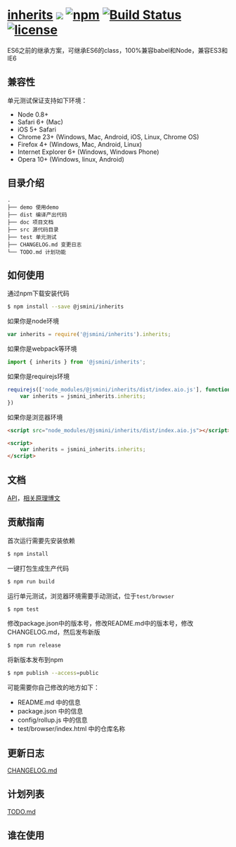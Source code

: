 # [inherits](https://github.com/jsmini/inherits) [![](https://img.shields.io/badge/Powered%20by-jslib%20base-brightgreen.svg)](https://github.com/yanhaijing/jslib-base) [![npm](https://img.shields.io/badge/npm-0.5.0-orange.svg)](https://www.npmjs.com/package/@jsmini/inherits) [![Build Status](https://travis-ci.org/jsmini/inherits.svg?branch=master)](https://travis-ci.org/jsmini/inherits) [![license](https://img.shields.io/badge/license-MIT-blue.svg)](https://github.com/jsmini/inherits/blob/master/LICENSE)
ES6之前的继承方案，可继承ES6的class，100%兼容babel和Node，兼容ES3和IE6

## 兼容性
单元测试保证支持如下环境：

- Node 0.8+
- Safari 6+ (Mac)
- iOS 5+ Safari
- Chrome 23+ (Windows, Mac, Android, iOS, Linux, Chrome OS)
- Firefox 4+ (Windows, Mac, Android, Linux)
- Internet Explorer 6+ (Windows, Windows Phone)
- Opera 10+ (Windows, linux, Android)

## 目录介绍

```
.
├── demo 使用demo
├── dist 编译产出代码
├── doc 项目文档
├── src 源代码目录
├── test 单元测试
├── CHANGELOG.md 变更日志
└── TODO.md 计划功能
```

## 如何使用
通过npm下载安装代码

```bash
$ npm install --save @jsmini/inherits
```

如果你是node环境

```js
var inherits = require('@jsmini/inherits').inherits;
```

如果你是webpack等环境

```js
import { inherits } from '@jsmini/inherits';
```

如果你是requirejs环境

```js
requirejs(['node_modules/@jsmini/inherits/dist/index.aio.js'], function (jsmini_inherits) {
    var inherits = jsmini_inherits.inherits;
})
```

如果你是浏览器环境

```html
<script src="node_modules/@jsmini/inherits/dist/index.aio.js"></script>

<script>
    var inherits = jsmini_inherits.inherits;
</script>
```

## 文档
[API](https://github.com/jsmini/inherits/blob/master/doc/api.md)，[相关原理博文](http://yanhaijing.com/javascript/2014/11/09/object-inherit-of-js/)

## 贡献指南
首次运行需要先安装依赖

```bash
$ npm install
```

一键打包生成生产代码

```bash
$ npm run build
```

运行单元测试，浏览器环境需要手动测试，位于`test/browser`

```bash
$ npm test
```

修改package.json中的版本号，修改README.md中的版本号，修改CHANGELOG.md，然后发布新版

```bash
$ npm run release
```

将新版本发布到npm

```bash
$ npm publish --access=public
```

可能需要你自己修改的地方如下：

- README.md 中的信息
- package.json 中的信息
- config/rollup.js 中的信息
- test/browser/index.html 中的仓库名称

## 更新日志
[CHANGELOG.md](https://github.com/jsmini/inherits/blob/master/CHANGELOG.md)

## 计划列表
[TODO.md](https://github.com/jsmini/inherits/blob/master/TODO.md)

## 谁在使用

